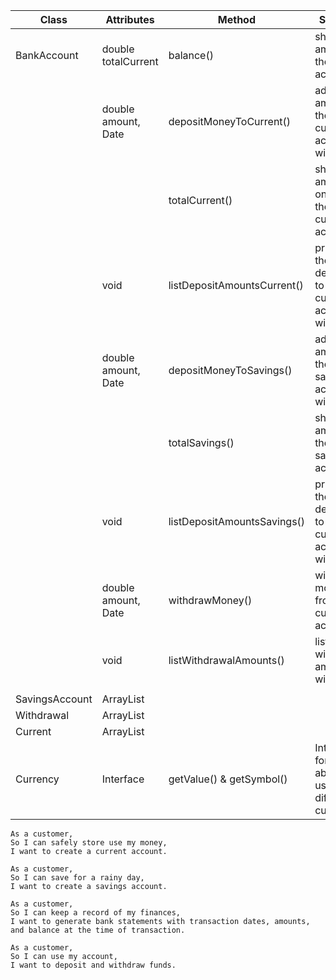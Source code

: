 | Class          | Attributes             | Method                      | Scenario                                                        | Output       |
|----------------|------------------------|-----------------------------|-----------------------------------------------------------------|--------------|
| BankAccount    | double totalCurrent    | balance()                   | show total amount in the account                                | double       |
|                | double amount, Date    | depositMoneyToCurrent()     | add an amount to the current account with date                  | double, Date |
|                |                        | totalCurrent()              | show total amount only on the current account                   | double, Date |
|                | void                   | listDepositAmountsCurrent() | print out the list of deposits to the current account with date |              |
|                | double amount, Date    | depositMoneyToSavings()     | add an amount to the savings account with date                  | double, Date |              
|                |                        | totalSavings()              | show total amount on the savings account                        | double, Date |               
|                | void                   | listDepositAmountsSavings() | print out the list of deposits to the current account with date |              |
|                | double amount, Date    | withdrawMoney()             | withdraw money from the current account                         | double, Date |
|                | void                   | listWithdrawalAmounts()     | list all withdrawal amounts with dates                          | double, Date |
|                |                        |                             |                                                                 |              |
| SavingsAccount | ArrayList<Savings>     |                             |                                                                 |              |
| Withdrawal     | ArrayList<Withdrawals> |                             |                                                                 |              |
| Current        | ArrayList<Current>     |                             |                                                                 |              |
| Currency       | Interface              | getValue() & getSymbol()    | Interface for being able to use different currencies            |              |


```
As a customer,
So I can safely store use my money,
I want to create a current account.

As a customer,
So I can save for a rainy day,
I want to create a savings account.

As a customer,
So I can keep a record of my finances,
I want to generate bank statements with transaction dates, amounts, and balance at the time of transaction.

As a customer,
So I can use my account,
I want to deposit and withdraw funds.
```